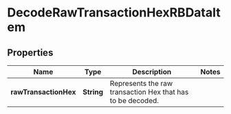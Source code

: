 

# DecodeRawTransactionHexRBDataItem


## Properties

| Name | Type | Description | Notes |
|------------ | ------------- | ------------- | -------------|
|**rawTransactionHex** | **String** | Represents the raw transaction Hex that has to be decoded. |  |



